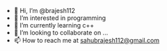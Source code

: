 - 👋 Hi, I’m @brajesh112
- 👀 I’m interested in programming 
- 🌱 I’m currently learning c++
- 💞️ I’m looking to collaborate on ...
- 📫 How to reach me  at sahubrajesh112@gmail.com 

<!---
brajesh112/brajesh112 is a ✨ special ✨ repository because its `README.md` (this file) appears on your GitHub profile.
You can click the Preview link to take a look at your changes.
--->
